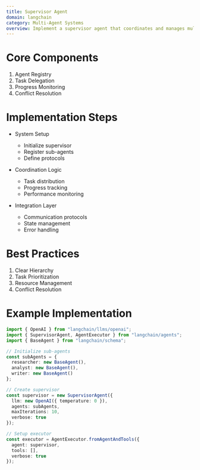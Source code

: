 ```yaml
---
title: Supervisor Agent
domain: langchain
category: Multi-Agent Systems
overview: Implement a supervisor agent that coordinates and manages multiple sub-agents.
---
```


# Core Components
1. Agent Registry
2. Task Delegation
3. Progress Monitoring
4. Conflict Resolution

# Implementation Steps
- System Setup
  - Initialize supervisor
  - Register sub-agents
  - Define protocols

- Coordination Logic
  - Task distribution
  - Progress tracking
  - Performance monitoring

- Integration Layer
  - Communication protocols
  - State management
  - Error handling

# Best Practices
1. Clear Hierarchy
2. Task Prioritization
3. Resource Management
4. Conflict Resolution

# Example Implementation
```typescript
import { OpenAI } from "langchain/llms/openai";
import { SupervisorAgent, AgentExecutor } from "langchain/agents";
import { BaseAgent } from "langchain/schema";

// Initialize sub-agents
const subAgents = {
  researcher: new BaseAgent(),
  analyst: new BaseAgent(),
  writer: new BaseAgent()
};

// Create supervisor
const supervisor = new SupervisorAgent({
  llm: new OpenAI({ temperature: 0 }),
  agents: subAgents,
  maxIterations: 10,
  verbose: true
});

// Setup executor
const executor = AgentExecutor.fromAgentAndTools({
  agent: supervisor,
  tools: [],
  verbose: true
});
```
